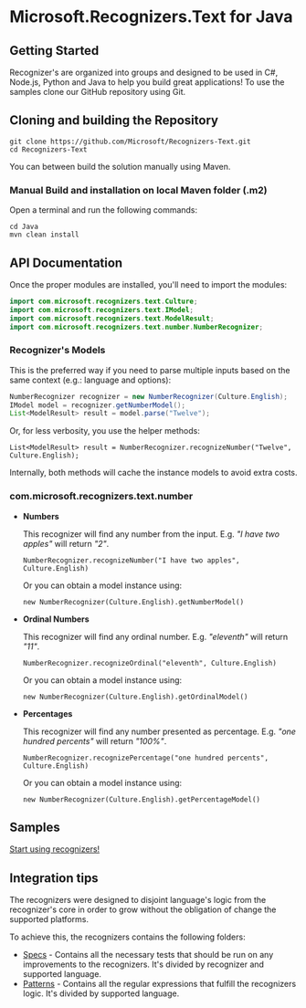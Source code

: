 # Microsoft.Recognizers.Text for Java

## Getting Started

Recognizer's are organized into groups and designed to be used in C#, Node.js, Python and Java to help you build great applications! To use the samples clone our GitHub repository using Git.

## Cloning and building the Repository

    git clone https://github.com/Microsoft/Recognizers-Text.git
    cd Recognizers-Text

You can between build the solution manually using Maven.

### Manual Build and installation on local Maven folder (.m2)

Open a terminal and run the following commands:

    cd Java
    mvn clean install

## API Documentation

Once the proper modules are installed, you'll need to import the modules:

````Java
import com.microsoft.recognizers.text.Culture;
import com.microsoft.recognizers.text.IModel;
import com.microsoft.recognizers.text.ModelResult;
import com.microsoft.recognizers.text.number.NumberRecognizer;
````

### Recognizer's Models

This is the preferred way if you need to parse multiple inputs based on the same context (e.g.: language and options):

```Java
NumberRecognizer recognizer = new NumberRecognizer(Culture.English);
IModel model = recognizer.getNumberModel();
List<ModelResult> result = model.parse("Twelve");
```

Or, for less verbosity, you use the helper methods:

`List<ModelResult> result = NumberRecognizer.recognizeNumber("Twelve", Culture.English);`

Internally, both methods will cache the instance models to avoid extra costs.

### com.microsoft.recognizers.text.number

* **Numbers**

    This recognizer will find any number from the input. E.g. _"I have two apples"_ will return _"2"_.

    `NumberRecognizer.recognizeNumber("I have two apples", Culture.English)`

    Or you can obtain a model instance using:

    `new NumberRecognizer(Culture.English).getNumberModel()`


* **Ordinal Numbers**

    This recognizer will find any ordinal number. E.g. _"eleventh"_ will return _"11"_.

    `NumberRecognizer.recognizeOrdinal("eleventh", Culture.English)`

    Or you can obtain a model instance using:

    `new NumberRecognizer(Culture.English).getOrdinalModel()`


* **Percentages**

    This recognizer will find any number presented as percentage. E.g. _"one hundred percents"_ will return _"100%"_.

    `NumberRecognizer.recognizePercentage("one hundred percents", Culture.English)`

    Or you can obtain a model instance using:

    `new NumberRecognizer(Culture.English).getPercentageModel()`

## Samples

[Start using recognizers!](https://github.com/Microsoft/Recognizers-Text/tree/master/Java/samples)

## Integration tips

The recognizers were designed to disjoint language's logic from the recognizer's core in order to grow without the obligation of change the supported platforms.

To achieve this, the recognizers contains the following folders:

* [Specs](https://github.com/Microsoft/Recognizers-Text/tree/master/Specs) - Contains all the necessary tests that should be run on any improvements to the recognizers. It's divided by recognizer and supported language.
* [Patterns](https://github.com/Microsoft/Recognizers-Text/tree/master/Patterns)  - Contains all the regular expressions that fulfill the recognizers logic. It's divided by supported language.
